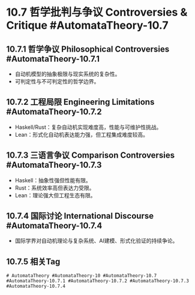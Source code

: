 # 10.7 哲学批判与争议 Controversies & Critique #AutomataTheory-10.7

## 10.7.1 哲学争议 Philosophical Controversies #AutomataTheory-10.7.1

- 自动机模型的抽象极限与现实系统的复杂性。
- 可判定性与不可判定性的哲学边界。

## 10.7.2 工程局限 Engineering Limitations #AutomataTheory-10.7.2

- Haskell/Rust：复杂自动机实现难度高，性能与可维护性挑战。
- Lean：形式化自动机表达能力强，但工程集成难度较高。

## 10.7.3 三语言争议 Comparison Controversies #AutomataTheory-10.7.3

- Haskell：抽象性强但性能有限。
- Rust：系统效率高但表达力受限。
- Lean：理论强大但工程生态有限。

## 10.7.4 国际讨论 International Discourse #AutomataTheory-10.7.4

- 国际学界对自动机理论与复杂系统、AI建模、形式化验证的持续争论。

## 10.7.5 相关Tag

`# AutomataTheory #AutomataTheory-10 #AutomataTheory-10.7 #AutomataTheory-10.7.1 #AutomataTheory-10.7.2 #AutomataTheory-10.7.3 #AutomataTheory-10.7.4`
